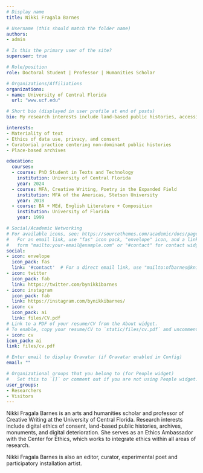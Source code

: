```yaml
---
# Display name
title: Nikki Fragala Barnes

# Username (this should match the folder name)
authors:
- admin

# Is this the primary user of the site?
superuser: true

# Role/position
role: Doctoral Student | Professor | Humanities Scholar

# Organizations/Affiliations
organizations:
- name: University of Central Florida
  url: "www.ucf.edu"

# Short bio (displayed in user profile at end of posts)
bio: My research interests include land-based public histories, accessibility, digital humanities, landmarks + monuments, multilingual works in translation, alongside data use (privacy + consent) and design justice.

interests:
- Materiality of text
- Ethics of data use, privacy, and consent
- Curatorial practice centering non-dominant public histories
- Place-based archives

education:
  courses:
  - course: PhD Student in Texts and Technology
    institution: University of Central Florida
    year: 2024
  - course: MFA, Creative Writing, Poetry in the Expanded Field
    institution: MFA of the Americas, Stetson University
    year: 2018
  - course: BA + MEd, English Literature + Composition
    institution: University of Florida
    year: 1999

# Social/Academic Networking
# For available icons, see: https://sourcethemes.com/academic/docs/page-builder/#icons
#   For an email link, use "fas" icon pack, "envelope" icon, and a link in the
#   form "mailto:your-email@example.com" or "#contact" for contact widget.
social:
- icon: envelope
  icon_pack: fas
  link: '#contact'  # For a direct email link, use "mailto:nfbarnes@knights.ucf.edu".
- icon: twitter
  icon_pack: fab
  link: https://twitter.com/bynikkibarnes
- icon: instagram
  icon_pack: fab
  link: https://instagram.com/bynikkibarnes/
- icon: cv
  icon_pack: ai
  link: files/CV.pdf
# Link to a PDF of your resume/CV from the About widget.
# To enable, copy your resume/CV to `static/files/cv.pdf` and uncomment the lines below.
- icon: cv
icon_pack: ai
link: files/cv.pdf

# Enter email to display Gravatar (if Gravatar enabled in Config)
email: ""

# Organizational groups that you belong to (for People widget)
#   Set this to `[]` or comment out if you are not using People widget.
user_groups:
- Researchers
- Visitors
---
```


Nikki Fragala Barnes is an arts and humanities scholar and professor of Creative Writing at the University of Central Florida. Research interests include digital ethics of consent, land-based public histories, archives, monuments, and digital deterioration. She serves as an Ethics Ambassador with the Center for Ethics, which works to  integrate ethics within all areas of research.

Nikki Fragala Barnes is also an editor, curator, experimental poet and participatory installation artist.
